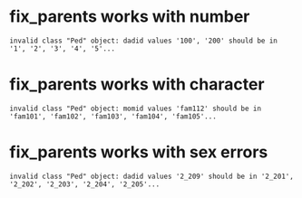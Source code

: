 # fix_parents works with number

    invalid class "Ped" object: dadid values '100', '200' should be in '1', '2', '3', '4', '5'...

# fix_parents works with character

    invalid class "Ped" object: momid values 'fam112' should be in 'fam101', 'fam102', 'fam103', 'fam104', 'fam105'...

# fix_parents works with sex errors

    invalid class "Ped" object: dadid values '2_209' should be in '2_201', '2_202', '2_203', '2_204', '2_205'...

